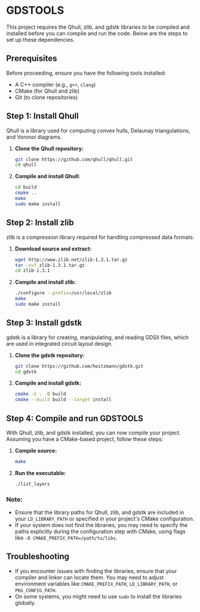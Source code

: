 # GDSTOOLS

This project requires the Qhull, zlib, and gdstk libraries to be compiled and installed before you can compile and run the code. Below are the steps to set up these dependencies.

## Prerequisites

Before proceeding, ensure you have the following tools installed:

- A C++ compiler (e.g., `g++`, `clang`)
- CMake (for Qhull and zlib)
- Git (to clone repositories)

## Step 1: Install Qhull

Qhull is a library used for computing convex hulls, Delaunay triangulations, and Voronoi diagrams.

1. **Clone the Qhull repository:**
    ```sh
    git clone https://github.com/qhull/qhull.git
    cd qhull
    ```

2. **Compile and install Qhull:**
    ```sh
    cd build
    cmake ..
    make
    sudo make install
    ```

## Step 2: Install zlib

zlib is a compression library required for handling compressed data formats.

1. **Download source and extract:**
    ```sh
    wget http://www.zlib.net/zlib-1.3.1.tar.gz
    tar -xvf zlib-1.3.1.tar.gz
    cd zlib-1.3.1
    ```

2. **Compile and install zlib:**
    ```sh
    ./configure --prefix=/usr/local/zlib
    make
    sudo make install
    ```

## Step 3: Install gdstk

gdstk is a library for creating, manipulating, and reading GDSII files, which are used in integrated circuit layout design.

1. **Clone the gdstk repository:**
    ```sh
    git clone https://github.com/heitzmann/gdstk.git
    cd gdstk
    ```

2. **Compile and install gdstk:**
    ```sh
    cmake -S . -B build
    cmake --build build --target install
    ```

## Step 4: Compile and run GDSTOOLS

With Qhull, zlib, and gdstk installed, you can now compile your project. Assuming you have a CMake-based project, follow these steps:

1. **Compile source:**
    ```sh
    make
    ```

2. **Run the executable:**
    ```sh
    ./list_layers
    ```

### Note:

- Ensure that the library paths for Qhull, zlib, and gdstk are included in your `LD_LIBRARY_PATH` or specified in your project's CMake configuration.
- If your system does not find the libraries, you may need to specify the paths explicitly during the configuration step with CMake, using flags like `-D CMAKE_PREFIX_PATH=/path/to/libs`.

## Troubleshooting

- If you encounter issues with finding the libraries, ensure that your compiler and linker can locate them. You may need to adjust environment variables like `CMAKE_PREFIX_PATH`, `LD_LIBRARY_PATH`, or `PKG_CONFIG_PATH`.
- On some systems, you might need to use `sudo` to install the libraries globally.
